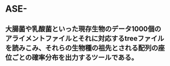 # ASE-
## 大腸菌や乳酸菌といった現存生物のデータ1000個のアライメントファイルとそれに対応するtreeファイルを読みこみ、それらの生物種の祖先とされる配列の座位ごとの確率分布を出力するツールである。
